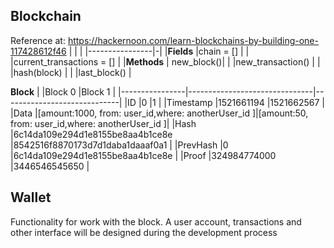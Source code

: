 ﻿## Blockchain
Reference at: https://hackernoon.com/learn-blockchains-by-building-one-117428612f46
|               |                    |
|----------------|-|
|**Fields**			 |chain = []					             |
|      |current_transactions = []			         					 |
|**Methods**           | new_block()|
|      |new_transaction()	 |
|      |hash(block) 	 |
|     |last_block()	 |

**Block**
|                |Block 0                        |Block 1                      |
|----------------|-------------------------------|-----------------------------|
|ID				 |0					             |1					           |
|Timestamp       |1521661194 			         					 |1521662567            |
|Data            |[amount:1000, from: user_id,where: anotherUser_id ]|[amount:50, from: user_id,where: anotherUser_id ]|
|Hash       |6c14da109e294d1e8155be8aa4b1ce8e	 |8542516f8870173d7d1daba1daaaf0a1     |
|PrevHash       |0 	 |6c14da109e294d1e8155be8aa4b1ce8e          |
|Proof       |324984774000 	 |3446546545650          |

## Wallet

Functionality for work with the block. A user account, transactions and other interface will be designed during the development process


